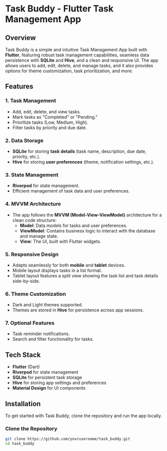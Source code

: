# Task Buddy - Flutter Task Management App

## Overview

Task Buddy is a simple and intuitive Task Management App built with **Flutter**, featuring robust
task management capabilities, seamless data persistence with **SQLite** and **Hive**, and a clean
and responsive UI. The app allows users to add, edit, delete, and manage tasks, and it also provides
options for theme customization, task prioritization, and more.

## Features

### 1. **Task Management**

- Add, edit, delete, and view tasks.
- Mark tasks as "Completed" or "Pending."
- Prioritize tasks (Low, Medium, High).
- Filter tasks by priority and due date.

### 2. **Data Storage**

- **SQLite** for storing **task details** (task name, description, due date, priority, etc.).
- **Hive** for storing **user preferences** (theme, notification settings, etc.).

### 3. **State Management**

- **Riverpod** for state management.
- Efficient management of task data and user preferences.

### 4. **MVVM Architecture**

- The app follows the **MVVM (Model-View-ViewModel)** architecture for a clean code structure:
    - **Model**: Data models for tasks and user preferences.
    - **ViewModel**: Contains business logic to interact with the database and manage state.
    - **View**: The UI, built with Flutter widgets.

### 5. **Responsive Design**

- Adapts seamlessly for both **mobile** and **tablet** devices.
- Mobile layout displays tasks in a list format.
- Tablet layout features a split view showing the task list and task details side-by-side.

### 6. **Theme Customization**

- Dark and Light themes supported.
- Themes are stored in **Hive** for persistence across app sessions.

### 7. **Optional Features**

- Task reminder notifications.
- Search and filter functionality for tasks.

## Tech Stack

- **Flutter** (Dart)
- **Riverpod** for state management
- **SQLite** for persistent task storage
- **Hive** for storing app settings and preferences
- **Material Design** for UI components

## Installation

To get started with Task Buddy, clone the repository and run the app locally.

### Clone the Repository

```bash
git clone https://github.com/yourusername/task_buddy.git
cd task_buddy

